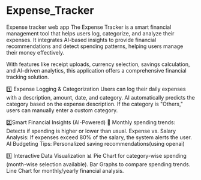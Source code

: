 # Expense_Tracker
Expense tracker web app
The Expense Tracker is a smart financial management tool that helps users log, categorize, and analyze their expenses. It integrates AI-based insights to provide financial recommendations and detect spending patterns, helping users manage their money effectively.

With features like receipt uploads, currency selection, savings calculation, and AI-driven analytics, this application offers a comprehensive financial tracking solution.

1️⃣ Expense Logging & Categorization
Users can log their daily expenses with a description, amount, date, and category.
AI automatically predicts the category based on the expense description.
If the category is "Others," users can manually enter a custom category.

2️⃣Smart Financial Insights (AI-Powered) 🤖
Monthly spending trends: Detects if spending is higher or lower than usual.
Expense vs. Salary Analysis: If expenses exceed 80% of the salary, the system alerts the user.
AI Budgeting Tips: Personalized saving recommendations(using openai)

3️⃣ Interactive Data Visualization 📊
Pie Chart for category-wise spending (month-wise selection available).
Bar Graphs to compare spending trends.
Line Chart for monthly/yearly financial analysis.

